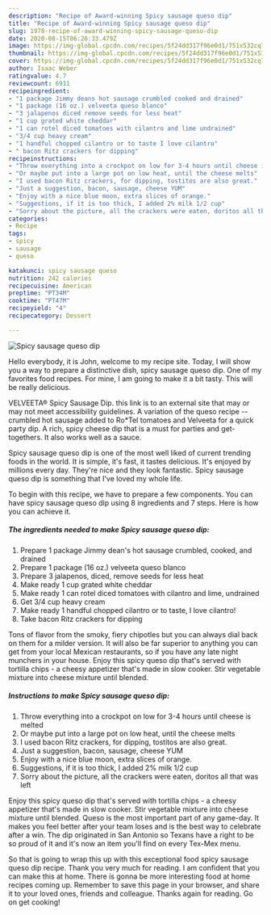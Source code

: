 ```yaml
---
description: "Recipe of Award-winning Spicy sausage queso dip"
title: "Recipe of Award-winning Spicy sausage queso dip"
slug: 1978-recipe-of-award-winning-spicy-sausage-queso-dip
date: 2020-08-15T06:26:33.479Z
image: https://img-global.cpcdn.com/recipes/5f24dd317f96e0d1/751x532cq70/spicy-sausage-queso-dip-recipe-main-photo.jpg
thumbnail: https://img-global.cpcdn.com/recipes/5f24dd317f96e0d1/751x532cq70/spicy-sausage-queso-dip-recipe-main-photo.jpg
cover: https://img-global.cpcdn.com/recipes/5f24dd317f96e0d1/751x532cq70/spicy-sausage-queso-dip-recipe-main-photo.jpg
author: Isaac Weber
ratingvalue: 4.7
reviewcount: 6911
recipeingredient:
- "1 package Jimmy deans hot sausage crumbled cooked and drained"
- "1 package (16 oz.) velveeta queso blanco"
- "3 jalapenos diced remove seeds for less heat"
- "1 cup grated white cheddar"
- "1 can rotel diced tomatoes with cilantro and lime undrained"
- "3/4 cup heavy cream"
- "1 handful chopped cilantro or to taste I love cilantro"
- " bacon Ritz crackers for dipping"
recipeinstructions:
- "Throw everything into a crockpot on low for 3-4 hours until cheese is melted"
- "Or maybe put into a large pot on low heat, until the cheese melts"
- "I used bacon Ritz crackers, for dipping, tostitos are also great."
- "Just a suggestion, bacon, sausage, cheese YUM"
- "Enjoy with a nice blue moon, extra slices of orange."
- "Suggestions, if it is too thick, I added 2% milk 1/2 cup"
- "Sorry about the picture, all the crackers were eaten, doritos all that was left"
categories:
- Recipe
tags:
- spicy
- sausage
- queso

katakunci: spicy sausage queso 
nutrition: 242 calories
recipecuisine: American
preptime: "PT34M"
cooktime: "PT47M"
recipeyield: "4"
recipecategory: Dessert

---
```



![Spicy sausage queso dip](https://img-global.cpcdn.com/recipes/5f24dd317f96e0d1/751x532cq70/spicy-sausage-queso-dip-recipe-main-photo.jpg)

Hello everybody, it is John, welcome to my recipe site. Today, I will show you a way to prepare a distinctive dish, spicy sausage queso dip. One of my favorites food recipes. For mine, I am going to make it a bit tasty. This will be really delicious.

VELVEETA® Spicy Sausage Dip. this link is to an external site that may or may not meet accessibility guidelines. A variation of the queso recipe -- crumbled hot sausage added to Ro*Tel tomatoes and Velveeta for a quick party dip. A rich, spicy cheese dip that is a must for parties and get-togethers. It also works well as a sauce.

Spicy sausage queso dip is one of the most well liked of current trending foods in the world. It is simple, it's fast, it tastes delicious. It's enjoyed by millions every day. They're nice and they look fantastic. Spicy sausage queso dip is something that I've loved my whole life.


To begin with this recipe, we have to prepare a few components. You can have spicy sausage queso dip using 8 ingredients and 7 steps. Here is how you can achieve it.

<!--inarticleads1-->

##### The ingredients needed to make Spicy sausage queso dip:

1. Prepare 1 package Jimmy dean&#39;s hot sausage crumbled, cooked, and drained
1. Prepare 1 package (16 oz.) velveeta queso blanco
1. Prepare 3 jalapenos, diced, remove seeds for less heat
1. Make ready 1 cup grated white cheddar
1. Make ready 1 can rotel diced tomatoes with cilantro and lime, undrained
1. Get 3/4 cup heavy cream
1. Make ready 1 handful chopped cilantro or to taste, I love cilantro!
1. Take  bacon Ritz crackers for dipping


Tons of flavor from the smoky, fiery chipotles but you can always dial back on them for a milder version. It will also be far superior to anything you can get from your local Mexican restaurants, so if you have any late night munchers in your house. Enjoy this spicy queso dip that&#39;s served with tortilla chips - a cheesy appetizer that&#39;s made in slow cooker. Stir vegetable mixture into cheese mixture until blended. 

<!--inarticleads2-->

##### Instructions to make Spicy sausage queso dip:

1. Throw everything into a crockpot on low for 3-4 hours until cheese is melted
1. Or maybe put into a large pot on low heat, until the cheese melts
1. I used bacon Ritz crackers, for dipping, tostitos are also great.
1. Just a suggestion, bacon, sausage, cheese YUM
1. Enjoy with a nice blue moon, extra slices of orange.
1. Suggestions, if it is too thick, I added 2% milk 1/2 cup
1. Sorry about the picture, all the crackers were eaten, doritos all that was left


Enjoy this spicy queso dip that&#39;s served with tortilla chips - a cheesy appetizer that&#39;s made in slow cooker. Stir vegetable mixture into cheese mixture until blended. Queso is the most important part of any game-day. It makes you feel better after your team loses and is the best way to celebrate after a win. The dip originated in San Antonio so Texans have a right to be so proud of it and it&#39;s now an item you&#39;ll find on every Tex-Mex menu. 

So that is going to wrap this up with this exceptional food spicy sausage queso dip recipe. Thank you very much for reading. I am confident that you can make this at home. There is gonna be more interesting food at home recipes coming up. Remember to save this page in your browser, and share it to your loved ones, friends and colleague. Thanks again for reading. Go on get cooking!
